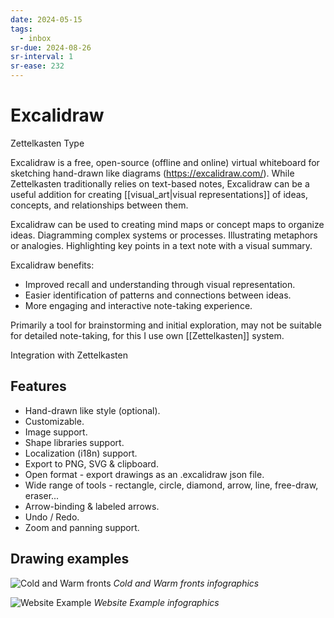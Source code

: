 ```yaml
---
date: 2024-05-15
tags:
  - inbox
sr-due: 2024-08-26
sr-interval: 1
sr-ease: 232
---
```

# Excalidraw

Zettelkasten Type

Excalidraw is a free, open-source (offline and online) virtual whiteboard for
sketching hand-drawn like diagrams (https://excalidraw.com/). While Zettelkasten
traditionally relies on text-based notes, Excalidraw can be a useful addition
for creating [[visual_art|visual representations]] of ideas, concepts, and
relationships between them.

Excalidraw can be used to creating mind maps or concept maps to organize
ideas. Diagramming complex systems or processes. Illustrating metaphors or
analogies. Highlighting key points in a text note with a visual summary.

Excalidraw benefits:

- Improved recall and understanding through visual representation.
- Easier identification of patterns and connections between ideas.
- More engaging and interactive note-taking experience.

Primarily a tool for brainstorming and initial exploration, may not be suitable
for detailed note-taking, for this I use own [[Zettelkasten]] system.

Integration with Zettelkasten

## Features

- Hand-drawn like style (optional).
- Customizable.
- Image support.
- Shape libraries support.
- Localization (i18n) support.
- Export to PNG, SVG & clipboard.
- Open format - export drawings as an .excalidraw json file.
- Wide range of tools - rectangle, circle, diamond, arrow, line, free-draw, eraser...
- Arrow-binding & labeled arrows.
- Undo / Redo.
- Zoom and panning support.

## Drawing examples

![Cold and Warm fronts](./img/front.excalidraw.svg)
_Cold and Warm fronts infographics_

![Website Example](img/excalidraw_examples.excalidraw.svg)
_Website Example infographics_
